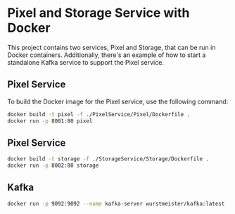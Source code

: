 # Pixel and Storage Service with Docker

This project contains two services, Pixel and Storage, that can be run in Docker containers. Additionally, there's an example of how to start a standalone Kafka service to support the Pixel service.

## Pixel Service
To build the Docker image for the Pixel service, use the following command:

```bash
docker build -t pixel -f ./PixelService/Pixel/Dockerfile .
docker run -p 8001:80 pixel
```

## Pixel Service
```bash
docker build -t storage -f ./StorageService/Storage/Dockerfile .
docker run -p 8002:80 storage
```

## Kafka
```bash
docker run -p 9092:9092 --name kafka-server wurstmeister/kafka:latest
```
